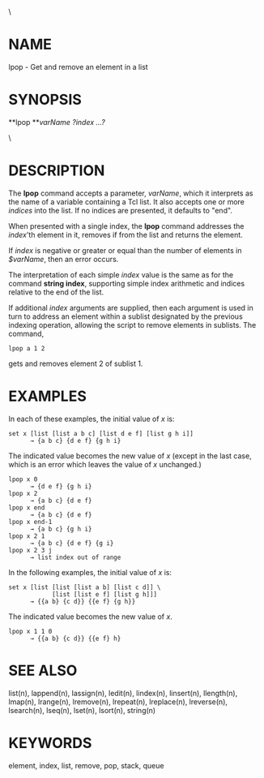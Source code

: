 \

# NAME

lpop - Get and remove an element in a list

# SYNOPSIS

**lpop ***varName ?index \...?*

\

# DESCRIPTION

The **lpop** command accepts a parameter, *varName*, which it interprets
as the name of a variable containing a Tcl list. It also accepts one or
more *indices* into the list. If no indices are presented, it defaults
to \"end\".

When presented with a single index, the **lpop** command addresses the
*index*\'th element in it, removes if from the list and returns the
element.

If *index* is negative or greater or equal than the number of elements
in *\$varName*, then an error occurs.

The interpretation of each simple *index* value is the same as for the
command **string index**, supporting simple index arithmetic and indices
relative to the end of the list.

If additional *index* arguments are supplied, then each argument is used
in turn to address an element within a sublist designated by the
previous indexing operation, allowing the script to remove elements in
sublists. The command,

    lpop a 1 2

gets and removes element 2 of sublist 1.

# EXAMPLES

In each of these examples, the initial value of *x* is:

    set x [list [list a b c] [list d e f] [list g h i]]
          → {a b c} {d e f} {g h i}

The indicated value becomes the new value of *x* (except in the last
case, which is an error which leaves the value of *x* unchanged.)

    lpop x 0
          → {d e f} {g h i}
    lpop x 2
          → {a b c} {d e f}
    lpop x end
          → {a b c} {d e f}
    lpop x end-1
          → {a b c} {g h i}
    lpop x 2 1
          → {a b c} {d e f} {g i}
    lpop x 2 3 j
          → list index out of range

In the following examples, the initial value of *x* is:

    set x [list [list [list a b] [list c d]] \
                [list [list e f] [list g h]]]
          → {{a b} {c d}} {{e f} {g h}}

The indicated value becomes the new value of *x*.

    lpop x 1 1 0
          → {{a b} {c d}} {{e f} h}

# SEE ALSO

list(n), lappend(n), lassign(n), ledit(n), lindex(n), linsert(n),
llength(n), lmap(n), lrange(n), lremove(n), lrepeat(n), lreplace(n),
lreverse(n), lsearch(n), lseq(n), lset(n), lsort(n), string(n)

# KEYWORDS

element, index, list, remove, pop, stack, queue
